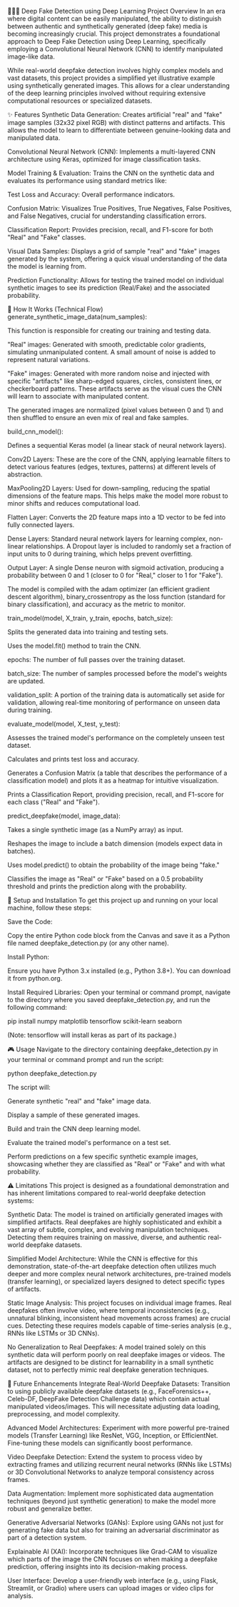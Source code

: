 🌄🧑‍💻 Deep Fake Detection using Deep Learning
Project Overview
In an era where digital content can be easily manipulated, the ability to distinguish between authentic and synthetically generated (deep fake) media is becoming increasingly crucial. This project demonstrates a foundational approach to Deep Fake Detection using Deep Learning, specifically employing a Convolutional Neural Network (CNN) to identify manipulated image-like data.

While real-world deepfake detection involves highly complex models and vast datasets, this project provides a simplified yet illustrative example using synthetically generated images. This allows for a clear understanding of the deep learning principles involved without requiring extensive computational resources or specialized datasets.

✨ Features
Synthetic Data Generation: Creates artificial "real" and "fake" image samples (32x32 pixel RGB) with distinct patterns and artifacts. This allows the model to learn to differentiate between genuine-looking data and manipulated data.

Convolutional Neural Network (CNN): Implements a multi-layered CNN architecture using Keras, optimized for image classification tasks.

Model Training & Evaluation: Trains the CNN on the synthetic data and evaluates its performance using standard metrics like:

Test Loss and Accuracy: Overall performance indicators.

Confusion Matrix: Visualizes True Positives, True Negatives, False Positives, and False Negatives, crucial for understanding classification errors.

Classification Report: Provides precision, recall, and F1-score for both "Real" and "Fake" classes.

Visual Data Samples: Displays a grid of sample "real" and "fake" images generated by the system, offering a quick visual understanding of the data the model is learning from.

Prediction Functionality: Allows for testing the trained model on individual synthetic images to see its prediction (Real/Fake) and the associated probability.

🧠 How It Works (Technical Flow)
generate_synthetic_image_data(num_samples):

This function is responsible for creating our training and testing data.

"Real" images: Generated with smooth, predictable color gradients, simulating unmanipulated content. A small amount of noise is added to represent natural variations.

"Fake" images: Generated with more random noise and injected with specific "artifacts" like sharp-edged squares, circles, consistent lines, or checkerboard patterns. These artifacts serve as the visual cues the CNN will learn to associate with manipulated content.

The generated images are normalized (pixel values between 0 and 1) and then shuffled to ensure an even mix of real and fake samples.

build_cnn_model():

Defines a sequential Keras model (a linear stack of neural network layers).

Conv2D Layers: These are the core of the CNN, applying learnable filters to detect various features (edges, textures, patterns) at different levels of abstraction.

MaxPooling2D Layers: Used for down-sampling, reducing the spatial dimensions of the feature maps. This helps make the model more robust to minor shifts and reduces computational load.

Flatten Layer: Converts the 2D feature maps into a 1D vector to be fed into fully connected layers.

Dense Layers: Standard neural network layers for learning complex, non-linear relationships. A Dropout layer is included to randomly set a fraction of input units to 0 during training, which helps prevent overfitting.

Output Layer: A single Dense neuron with sigmoid activation, producing a probability between 0 and 1 (closer to 0 for "Real," closer to 1 for "Fake").

The model is compiled with the adam optimizer (an efficient gradient descent algorithm), binary_crossentropy as the loss function (standard for binary classification), and accuracy as the metric to monitor.

train_model(model, X_train, y_train, epochs, batch_size):

Splits the generated data into training and testing sets.

Uses the model.fit() method to train the CNN.

epochs: The number of full passes over the training dataset.

batch_size: The number of samples processed before the model's weights are updated.

validation_split: A portion of the training data is automatically set aside for validation, allowing real-time monitoring of performance on unseen data during training.

evaluate_model(model, X_test, y_test):

Assesses the trained model's performance on the completely unseen test dataset.

Calculates and prints test loss and accuracy.

Generates a Confusion Matrix (a table that describes the performance of a classification model) and plots it as a heatmap for intuitive visualization.

Prints a Classification Report, providing precision, recall, and F1-score for each class ("Real" and "Fake").

predict_deepfake(model, image_data):

Takes a single synthetic image (as a NumPy array) as input.

Reshapes the image to include a batch dimension (models expect data in batches).

Uses model.predict() to obtain the probability of the image being "fake."

Classifies the image as "Real" or "Fake" based on a 0.5 probability threshold and prints the prediction along with the probability.

🚀 Setup and Installation
To get this project up and running on your local machine, follow these steps:

Save the Code:

Copy the entire Python code block from the Canvas and save it as a Python file named deepfake_detection.py (or any other name).

Install Python:

Ensure you have Python 3.x installed (e.g., Python 3.8+). You can download it from python.org.

Install Required Libraries:
Open your terminal or command prompt, navigate to the directory where you saved deepfake_detection.py, and run the following command:

pip install numpy matplotlib tensorflow scikit-learn seaborn

(Note: tensorflow will install keras as part of its package.)

🎮 Usage
Navigate to the directory containing deepfake_detection.py in your terminal or command prompt and run the script:

python deepfake_detection.py

The script will:

Generate synthetic "real" and "fake" image data.

Display a sample of these generated images.

Build and train the CNN deep learning model.

Evaluate the trained model's performance on a test set.

Perform predictions on a few specific synthetic example images, showcasing whether they are classified as "Real" or "Fake" and with what probability.

⚠️ Limitations
This project is designed as a foundational demonstration and has inherent limitations compared to real-world deepfake detection systems:

Synthetic Data: The model is trained on artificially generated images with simplified artifacts. Real deepfakes are highly sophisticated and exhibit a vast array of subtle, complex, and evolving manipulation techniques. Detecting them requires training on massive, diverse, and authentic real-world deepfake datasets.

Simplified Model Architecture: While the CNN is effective for this demonstration, state-of-the-art deepfake detection often utilizes much deeper and more complex neural network architectures, pre-trained models (transfer learning), or specialized layers designed to detect specific types of artifacts.

Static Image Analysis: This project focuses on individual image frames. Real deepfakes often involve video, where temporal inconsistencies (e.g., unnatural blinking, inconsistent head movements across frames) are crucial cues. Detecting these requires models capable of time-series analysis (e.g., RNNs like LSTMs or 3D CNNs).

No Generalization to Real Deepfakes: A model trained solely on this synthetic data will perform poorly on real deepfake images or videos. The artifacts are designed to be distinct for learnability in a small synthetic dataset, not to perfectly mimic real deepfake generation techniques.

🔮 Future Enhancements
Integrate Real-World Deepfake Datasets: Transition to using publicly available deepfake datasets (e.g., FaceForensics++, Celeb-DF, DeepFake Detection Challenge data) which contain actual manipulated videos/images. This will necessitate adjusting data loading, preprocessing, and model complexity.

Advanced Model Architectures: Experiment with more powerful pre-trained models (Transfer Learning) like ResNet, VGG, Inception, or EfficientNet. Fine-tuning these models can significantly boost performance.

Video Deepfake Detection: Extend the system to process video by extracting frames and utilizing recurrent neural networks (RNNs like LSTMs) or 3D Convolutional Networks to analyze temporal consistency across frames.

Data Augmentation: Implement more sophisticated data augmentation techniques (beyond just synthetic generation) to make the model more robust and generalize better.

Generative Adversarial Networks (GANs): Explore using GANs not just for generating fake data but also for training an adversarial discriminator as part of a detection system.

Explainable AI (XAI): Incorporate techniques like Grad-CAM to visualize which parts of the image the CNN focuses on when making a deepfake prediction, offering insights into its decision-making process.

User Interface: Develop a user-friendly web interface (e.g., using Flask, Streamlit, or Gradio) where users can upload images or video clips for analysis.